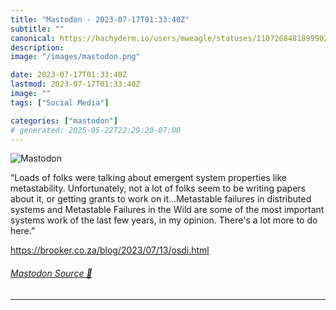 ```yaml
---
title: "Mastodon - 2023-07-17T01:33:40Z"
subtitle: ""
canonical: https://hachyderm.io/users/mweagle/statuses/110726848189990217
description:
image: "/images/mastodon.png"

date: 2023-07-17T01:33:40Z
lastmod: 2023-07-17T01:33:40Z
image: ""
tags: ["Social Media"]

categories: ["mastodon"]
# generated: 2025-05-22T22:29:20-07:00
---
```

![Mastodon](/images/mastodon.png)

<p>“Loads of folks were talking about emergent system properties like metastability. Unfortunately, not a lot of folks seem to be writing papers about it, or getting grants to work on it...Metastable failures in distributed systems and Metastable Failures in the Wild are some of the most important systems work of the last few years, in my opinion. There&#39;s a lot more to do here.”</p><p><a href="https://brooker.co.za/blog/2023/07/13/osdi.html" target="_blank" rel="nofollow noopener noreferrer" translate="no"><span class="invisible">https://</span><span class="ellipsis">brooker.co.za/blog/2023/07/13/</span><span class="invisible">osdi.html</span></a></p>


###### [Mastodon Source 🐘](https://hachyderm.io/@mweagle/110726848189990217)

___
